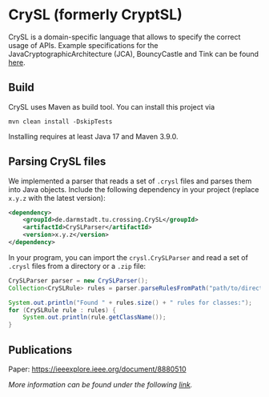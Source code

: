 # CrySL (formerly CryptSL)

CrySL is a domain-specific language that allows to specify the correct usage of APIs. Example specifications for the JavaCryptographicArchitecture (JCA), BouncyCastle and Tink can be found [here](https://github.com/CROSSINGTUD/Crypto-API-Rules).

## Build
CrySL uses Maven as build tool. You can install this project via

```mvn clean install -DskipTests```

Installing requires at least Java 17 and Maven 3.9.0.

## Parsing CrySL files
We implemented a parser that reads a set of `.crysl` files and parses them into Java objects. Include the following dependency in your project (replace `x.y.z` with the latest version):

```xml
<dependency>
    <groupId>de.darmstadt.tu.crossing.CrySL</groupId>
    <artifactId>CrySLParser</artifactId>
    <version>x.y.z</version>
</dependency>
```

In your program, you can import the `crysl.CrySLParser` and read a set of `.crysl` files from a directory or a `.zip` file:

```java
CrySLParser parser = new CrySLParser();
Collection<CrySLRule> rules = parser.parseRulesFromPath("path/to/directory_or_zip_file");

System.out.println("Found " + rules.size() + " rules for classes:");
for (CrySLRule rule : rules) {
    System.out.println(rule.getClassName());
}
```

## Publications
 Paper: https://ieeexplore.ieee.org/document/8880510

_More information can be found under the following [link](https://www.eclipse.org/cognicrypt/documentation/crysl/)._
